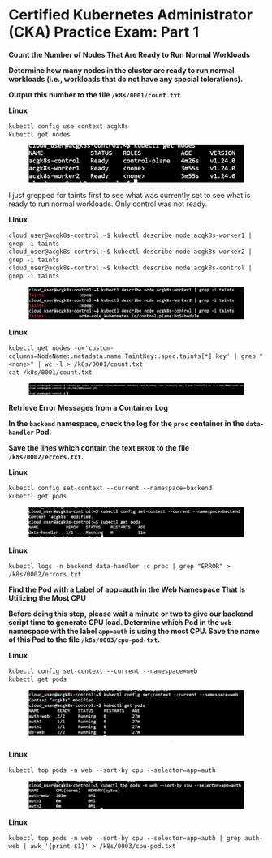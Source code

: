 # Certified Kubernetes Administrator (CKA) Practice Exam: Part 1

**Count the Number of Nodes That Are Ready to Run Normal Workloads**

**Determine how many nodes in the cluster are ready to run normal workloads (i.e., workloads that do not have any special tolerations).**

**Output this number to the file `/k8s/0001/count.txt`**



**Linux**

```
kubectl config use-context acgk8s
kubectl get nodes
```

<figure><img src="../../../.gitbook/assets/image (6) (3).png" alt=""><figcaption></figcaption></figure>

I just grepped for taints first to see what was currently set to see what is ready to run normal workloads. Only control was not ready.

**Linux**

```
cloud_user@acgk8s-control:~$ kubectl describe node acgk8s-worker1 | grep -i taints
cloud_user@acgk8s-control:~$ kubectl describe node acgk8s-worker2 | grep -i taints
cloud_user@acgk8s-control:~$ kubectl describe node acgk8s-control | grep -i taints
```

<figure><img src="../../../.gitbook/assets/image (2) (3).png" alt=""><figcaption></figcaption></figure>

**Linux**

```
kubectl get nodes -o='custom-columns=NodeName:.metadata.name,TaintKey:.spec.taints[*].key' | grep "<none>" | wc -l > /k8s/0001/count.txt
cat /k8s/0001/count.txt
```

<figure><img src="../../../.gitbook/assets/image (4).png" alt=""><figcaption></figcaption></figure>

**Retrieve Error Messages from a Container Log**

**In the `backend` namespace, check the log for the `proc` container in the `data-handler` Pod.**

**Save the lines which contain the text `ERROR` to the file `/k8s/0002/errors.txt`.**

**Linux**

```
kubectl config set-context --current --namespace=backend
kubectl get pods
```

<figure><img src="../../../.gitbook/assets/image (13).png" alt=""><figcaption></figcaption></figure>

**Linux**

```
kubectl logs -n backend data-handler -c proc | grep "ERROR" > /k8s/0002/errors.txt
```



**Find the Pod with a Label of app=auth in the Web Namespace That Is Utilizing the Most CPU**

**Before doing this step, please wait a minute or two to give our backend script time to generate CPU load. Determine which Pod in the `web` namespace with the label `app=auth` is using the most CPU. Save the name of this Pod to the file `/k8s/0003/cpu-pod.txt`.**



**Linux**

```
kubectl config set-context --current --namespace=web
kubectl get pods
```

<figure><img src="../../../.gitbook/assets/image (12).png" alt=""><figcaption></figcaption></figure>

**Linux**

```
kubectl top pods -n web --sort-by cpu --selector=app=auth 
```

<figure><img src="../../../.gitbook/assets/image (1) (5).png" alt=""><figcaption></figcaption></figure>

**Linux**

```
kubectl top pods -n web --sort-by cpu --selector=app=auth | grep auth-web | awk '{print $1}' > /k8s/0003/cpu-pod.txt
```

